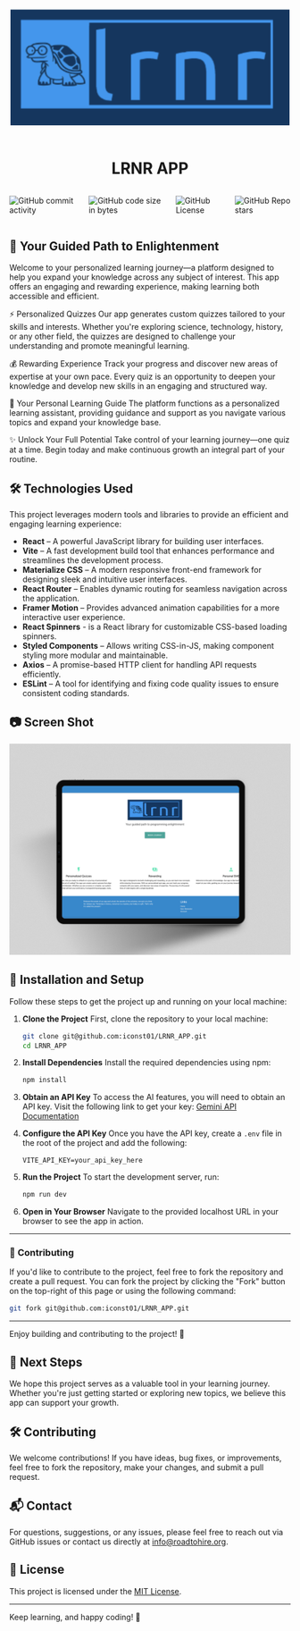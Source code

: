 <div style="display: flex; justify-content: center; align-items: center; flex-direction: column; text-align: center; gap: 20px;">

<img src="./public/logo.png" alt="Logo" style="width: 500px; height: auto;">

# LRNR APP

</div>

<div style="display: flex; justify-content: center; gap: 20px;">

![GitHub commit activity](https://img.shields.io/github/commit-activity/t/iconst01/LRNR_APP)

![GitHub code size in bytes](https://img.shields.io/github/languages/code-size/iconst01/LRNR_APP)

![GitHub License](https://img.shields.io/github/license/iconst01/LRNR_APP)

![GitHub Repo stars](https://img.shields.io/github/stars/iconst01/LRNR_APP)

</div>

## 🌟 **Your Guided Path to Enlightenment**

Welcome to your personalized learning journey—a platform designed to help you expand your knowledge across any subject of interest. This app offers an engaging and rewarding experience, making learning both accessible and efficient.

⚡ Personalized Quizzes
Our app generates custom quizzes tailored to your skills and interests. Whether you're exploring science, technology, history, or any other field, the quizzes are designed to challenge your understanding and promote meaningful learning.

💰 Rewarding Experience
Track your progress and discover new areas of expertise at your own pace. Every quiz is an opportunity to deepen your knowledge and develop new skills in an engaging and structured way.

👤 Your Personal Learning Guide
The platform functions as a personalized learning assistant, providing guidance and support as you navigate various topics and expand your knowledge base.

✨ Unlock Your Full Potential
Take control of your learning journey—one quiz at a time. Begin today and make continuous growth an integral part of your routine.

## 🛠️ **Technologies Used**

This project leverages modern tools and libraries to provide an efficient and engaging learning experience:

- **React** – A powerful JavaScript library for building user interfaces.
- **Vite** – A fast development build tool that enhances performance and streamlines the development process.
- **Materialize CSS** – A modern responsive front-end framework for designing sleek and intuitive user interfaces.
- **React Router** – Enables dynamic routing for seamless navigation across the application.
- **Framer Motion** – Provides advanced animation capabilities for a more interactive user experience.
- **React Spinners** - is a React library for customizable CSS-based loading spinners.
- **Styled Components** – Allows writing CSS-in-JS, making component styling more modular and maintainable.
- **Axios** – A promise-based HTTP client for handling API requests efficiently.
- **ESLint** – A tool for identifying and fixing code quality issues to ensure consistent coding standards.

## 📷 **Screen Shot**

![](./public/project.png)

## 🚀 **Installation and Setup**

Follow these steps to get the project up and running on your local machine:

1. **Clone the Project**
   First, clone the repository to your local machine:

   ```bash
   git clone git@github.com:iconst01/LRNR_APP.git
   cd LRNR_APP
   ```

2. **Install Dependencies**
   Install the required dependencies using npm:

   ```bash
   npm install
   ```

3. **Obtain an API Key**
   To access the AI features, you will need to obtain an API key. Visit the following link to get your key:
   [Gemini API Documentation](https://ai.google.dev/gemini-api/docs)

4. **Configure the API Key**
   Once you have the API key, create a `.env` file in the root of the project and add the following:

   ```
   VITE_API_KEY=your_api_key_here
   ```

5. **Run the Project**
   To start the development server, run:

   ```bash
   npm run dev
   ```

6. **Open in Your Browser**
   Navigate to the provided localhost URL in your browser to see the app in action.

---

### 🔄 **Contributing**

If you'd like to contribute to the project, feel free to fork the repository and create a pull request. You can fork the project by clicking the "Fork" button on the top-right of this page or using the following command:

```bash
git fork git@github.com:iconst01/LRNR_APP.git
```

---

Enjoy building and contributing to the project! 🚀

## 🚀 **Next Steps**

We hope this project serves as a valuable tool in your learning journey. Whether you're just getting started or exploring new topics, we believe this app can support your growth.

## 🛠️ **Contributing**

We welcome contributions! If you have ideas, bug fixes, or improvements, feel free to fork the repository, make your changes, and submit a pull request.

## 📬 **Contact**

For questions, suggestions, or any issues, please feel free to reach out via GitHub issues or contact us directly at info@roadtohire.org.

## 📝 **License**

This project is licensed under the [MIT License](LICENSE).

---

Keep learning, and happy coding! 🌟
